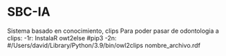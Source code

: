 # SBC-IA
Sistema basado en conocimiento, clips
Para poder pasar de odontologia a clips:
-1r: InstalaR owt2else
#pip3
-2n: 
#/Users/david/Library/Python/3.9/bin/owl2clips nombre_archivo.rdf
